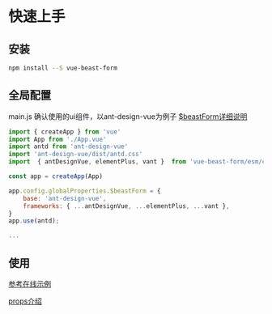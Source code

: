 # 快速上手

## 安装


<CodeGroup>
  <CodeGroupItem title="NPM" active>

```bash
npm install --S vue-beast-form
```

  </CodeGroupItem>
</CodeGroup>

## 全局配置
main.js 确认使用的ui组件，以ant-design-vue为例子  [$beastForm详细说明](../global/beastForm.md)

```js
import { createApp } from 'vue'
import App from './App.vue'
import antd from 'ant-design-vue'
import 'ant-design-vue/dist/antd.css'
import  { antDesignVue, elementPlus, vant }  from 'vue-beast-form/esm/config/frameworks'

const app = createApp(App)

app.config.globalProperties.$beastForm = {
    base: 'ant-design-vue',
    frameworks: { ...antDesignVue, ...elementPlus, ...vant },
}
app.use(antd);

...
```

## 使用


[参考在线示例](./demo.md)

[props介绍](../props/index.md)


